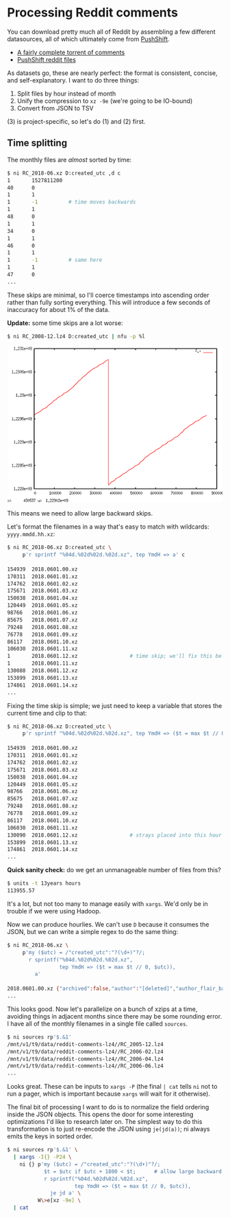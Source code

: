 # Processing Reddit comments
You can download pretty much all of Reddit by assembling a few different
datasources, all of which ultimately come from
[PushShift](https://pushshift.io/).

- [A fairly complete torrent of
  comments](http://academictorrents.com/details/85a5bd50e4c365f8df70240ffd4ecc7dec59912b)
- [PushShift reddit files](https://files.pushshift.io/reddit/)

As datasets go, these are nearly perfect: the format is consistent, concise, and
self-explanatory. I want to do three things:

1. Split files by hour instead of month
2. Unify the compression to `xz -9e` (we're going to be IO-bound)
3. Convert from JSON to TSV

(3) is project-specific, so let's do (1) and (2) first.

## Time splitting
The monthly files are _almost_ sorted by time:

```sh
$ ni RC_2018-06.xz D:created_utc ,d c
1       1527811200
40      0
1       1
1       -1          # time moves backwards
1       1
48      0
1       1
34      0
1       1
46      0
1       1
1       -1          # same here
1       1
47      0
...
```

These skips are minimal, so I'll coerce timestamps into ascending order rather
than fully sorting everything. This will introduce a few seconds of inaccuracy
for about 1% of the data.

**Update:** some time skips are a lot worse:

```sh
$ ni RC_2008-12.lz4 D:created_utc | nfu -p %l
```

![image](screenshots/rc12-times.png)

This means we need to allow large backward skips.

Let's format the filenames in a way that's easy to match with wildcards:
`yyyy.mmdd.hh.xz`:

```sh
$ ni RC_2018-06.xz D:created_utc \
     p'r sprintf "%04d.%02d%02d.%02d.xz", tep YmdH => a' c

154939  2018.0601.00.xz
170311  2018.0601.01.xz
174762  2018.0601.02.xz
175671  2018.0601.03.xz
150038  2018.0601.04.xz
120449  2018.0601.05.xz
98766   2018.0601.06.xz
85675   2018.0601.07.xz
79248   2018.0601.08.xz
76778   2018.0601.09.xz
86117   2018.0601.10.xz
106030  2018.0601.11.xz
1       2018.0601.12.xz                 # time skip; we'll fix this below
1       2018.0601.11.xz
130088  2018.0601.12.xz
153899  2018.0601.13.xz
174861  2018.0601.14.xz
...
```

Fixing the time skip is simple; we just need to keep a variable that stores the
current time and clip to that:

```sh
$ ni RC_2018-06.xz D:created_utc \
     p'r sprintf "%04d.%02d%02d.%02d.xz", tep YmdH => ($t = max $t // 0, a)' c

154939  2018.0601.00.xz
170311  2018.0601.01.xz
174762  2018.0601.02.xz
175671  2018.0601.03.xz
150038  2018.0601.04.xz
120449  2018.0601.05.xz
98766   2018.0601.06.xz
85675   2018.0601.07.xz
79248   2018.0601.08.xz
76778   2018.0601.09.xz
86117   2018.0601.10.xz
106030  2018.0601.11.xz
130090  2018.0601.12.xz                 # strays placed into this hour
153899  2018.0601.13.xz
174861  2018.0601.14.xz
...
```

**Quick sanity check:** do we get an unmanageable number of files from this?

```sh
$ units -t 13years hours
113955.57
```

It's a lot, but not too many to manage easily with `xargs`. We'd only be in
trouble if we were using Hadoop.

Now we can produce hourlies. We can't use `D` because it consumes the JSON, but
we can write a simple regex to do the same thing:

```sh
$ ni RC_2018-06.xz \
     p'my ($utc) = /"created_utc":"?(\d+)"?/;
       r sprintf("%04d.%02d%02d.%02d.xz",
                 tep YmdH => ($t = max $t // 0, $utc)),
         a'

2018.0601.00.xz {"archived":false,"author":"[deleted]","author_flair_background_color":"","author_flair_css_class":null,"author_flair_template_id":null,"author_flair_text":null,"author_flair_text_color":"dark","body":"[deleted]","can_gild":true,"can_mod_post":false,"controversiality":0,"created_utc":1527811200,"distinguished":null,"edited":false,"gilded":0,"id":"dzwso8y","is_submitter":false,"link_id":"t3_8njnh5","no_follow":true,"parent_id":"t3_8njnh5","permalink":"\/r\/pics\/comments\/8njnh5\/this_is_one_sexy_axe\/dzwso8y\/","removal_reason":null,"retrieved_on":1532065421,"rte_mode":"markdown","score":1,"score_hidden":false,"send_replies":true,"stickied":false,"subreddit":"pics","subreddit_id":"t5_2qh0u","subreddit_type":"public"}
...
```

This looks good. Now let's parallelize on a bunch of xzips at a time, avoiding
things in adjacent months since there may be some rounding error. I have all of
the monthly filenames in a single file called `sources`.

```sh
$ ni sources rp'$.&1'
/mnt/v1/t9/data/reddit-comments-lz4//RC_2005-12.lz4
/mnt/v1/t9/data/reddit-comments-lz4//RC_2006-02.lz4
/mnt/v1/t9/data/reddit-comments-lz4//RC_2006-04.lz4
/mnt/v1/t9/data/reddit-comments-lz4//RC_2006-06.lz4
...
```

Looks great. These can be inputs to `xargs -P` (the final `| cat` tells `ni`
not to run a pager, which is important because `xargs` will wait for it
otherwise).

The final bit of processing I want to do is to normalize the field ordering
inside the JSON objects. This opens the door for some interesting optimizations
I'd like to research later on. The simplest way to do this transformation is to
just re-encode the JSON using `je(jd(a))`; ni always emits the keys in sorted
order.

```sh
$ ni sources rp'$.&1' \
  | xargs -I{} -P24 \
    ni {} p'my ($utc) = /"created_utc":"?(\d+)"?/;
            $t = $utc if $utc + 1800 < $t;      # allow large backward skips
            r sprintf("%04d.%02d%02d.%02d.xz",
                      tep YmdH => ($t = max $t // 0, $utc)),
              je jd a' \
          W\>e[xz -9e] \
  | cat
```

